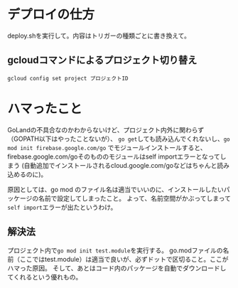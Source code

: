 # デプロイの仕方
deploy.shを実行して。内容はトリガーの種類ごとに書き換えて。

## gcloudコマンドによるプロジェクト切り替え
`gcloud config set project プロジェクトID`

# ハマったこと
GoLandの不具合なのかわからないけど、プロジェクト内外に関わらず（GOPATH以下はやったことないが）、
`go get`しても読み込んでくれないし、`go mod init firebase.google.com/go` でモジュールインストールすると、
firebase.google.com/goそのもののモジュールはself importエラーとなってしまう
(自動追加でインストールされるcloud.google.com/goなどはちゃんと読み込めるのに)。

原因としては、go mod のファイル名は適当でいいのに、インストールしたいパッケージの名前で設定してしまったこと。
よって、名前空間がかぶってしまって`self import`エラーが出たというわけ。

## 解決法
プロジェクト内で`go mod init test.module`を実行する。
go.modファイルの名前（ここではtest.module）は適当で良いが、必ずドットで区切ること。ここがハマった原因。
そして、あとはコード内のパッケージを自動でダウンロードしてくれるという優れもの。
